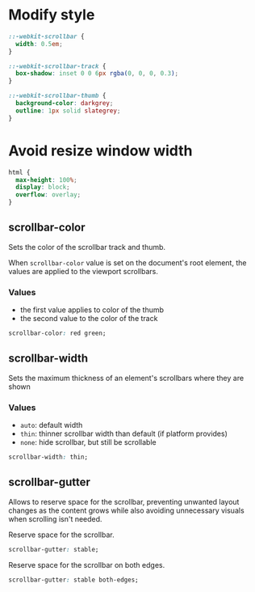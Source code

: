 # Modify style

```css
::-webkit-scrollbar {
  width: 0.5em;
}

::-webkit-scrollbar-track {
  box-shadow: inset 0 0 6px rgba(0, 0, 0, 0.3);
}

::-webkit-scrollbar-thumb {
  background-color: darkgrey;
  outline: 1px solid slategrey;
}
```

# Avoid resize window width

```css
html {
  max-height: 100%;
  display: block;
  overflow: overlay;
}
```

## scrollbar-color

Sets the color of the scrollbar track and thumb.

When `scrollbar-color` value is set on the document's root element, the values are applied to the viewport scrollbars.

### Values

- the first value applies to color of the thumb
- the second value to the color of the track

```css
scrollbar-color: red green;
```

## scrollbar-width

Sets the maximum thickness of an element's scrollbars where they are shown

### Values

- `auto`: default width
- `thin`: thinner scrollbar width than default (if platform provides)
- `none`: hide scrollbar, but still be scrollable

```css
scrollbar-width: thin;
```

## scrollbar-gutter

Allows to reserve space for the scrollbar, preventing unwanted layout changes as the content grows while also avoiding unnecessary visuals when scrolling isn't needed.

Reserve space for the scrollbar.

```css
scrollbar-gutter: stable;
```

Reserve space for the scrollbar on both edges.

```css
scrollbar-gutter: stable both-edges;
```
